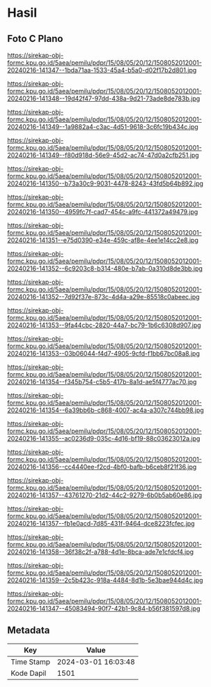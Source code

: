 # Hasil

## Foto C Plano

https://sirekap-obj-formc.kpu.go.id/5aea/pemilu/pdpr/15/08/05/20/12/1508052012001-20240216-141347--1bda71aa-1533-45a4-b5a0-d02f17b2d801.jpg

https://sirekap-obj-formc.kpu.go.id/5aea/pemilu/pdpr/15/08/05/20/12/1508052012001-20240216-141348--19d42f47-97dd-438a-9d21-73ade8de783b.jpg

https://sirekap-obj-formc.kpu.go.id/5aea/pemilu/pdpr/15/08/05/20/12/1508052012001-20240216-141349--1a9882a4-c3ac-4d51-9618-3c6fc19b434c.jpg

https://sirekap-obj-formc.kpu.go.id/5aea/pemilu/pdpr/15/08/05/20/12/1508052012001-20240216-141349--f80d918d-56e9-45d2-ac74-47d0a2cfb251.jpg

https://sirekap-obj-formc.kpu.go.id/5aea/pemilu/pdpr/15/08/05/20/12/1508052012001-20240216-141350--b73a30c9-9031-4478-8243-43fd5b64b892.jpg

https://sirekap-obj-formc.kpu.go.id/5aea/pemilu/pdpr/15/08/05/20/12/1508052012001-20240216-141350--4959fc7f-cad7-454c-a9fc-441372a49479.jpg

https://sirekap-obj-formc.kpu.go.id/5aea/pemilu/pdpr/15/08/05/20/12/1508052012001-20240216-141351--e75d0390-e34e-459c-af8e-4ee1e14cc2e8.jpg

https://sirekap-obj-formc.kpu.go.id/5aea/pemilu/pdpr/15/08/05/20/12/1508052012001-20240216-141352--6c9203c8-b314-480e-b7ab-0a310d8de3bb.jpg

https://sirekap-obj-formc.kpu.go.id/5aea/pemilu/pdpr/15/08/05/20/12/1508052012001-20240216-141352--7d92f37e-873c-4d4a-a29e-85518c0abeec.jpg

https://sirekap-obj-formc.kpu.go.id/5aea/pemilu/pdpr/15/08/05/20/12/1508052012001-20240216-141353--9fa44cbc-2820-44a7-bc79-1b6c6308d907.jpg

https://sirekap-obj-formc.kpu.go.id/5aea/pemilu/pdpr/15/08/05/20/12/1508052012001-20240216-141353--03b06044-f4d7-4905-9cfd-f1bb67bc08a8.jpg

https://sirekap-obj-formc.kpu.go.id/5aea/pemilu/pdpr/15/08/05/20/12/1508052012001-20240216-141354--f345b754-c5b5-417b-8a1d-ae5f4777ac70.jpg

https://sirekap-obj-formc.kpu.go.id/5aea/pemilu/pdpr/15/08/05/20/12/1508052012001-20240216-141354--6a39bb6b-c868-4007-ac4a-a307c744bb98.jpg

https://sirekap-obj-formc.kpu.go.id/5aea/pemilu/pdpr/15/08/05/20/12/1508052012001-20240216-141355--ac0236d9-035c-4d16-bf19-88c03623012a.jpg

https://sirekap-obj-formc.kpu.go.id/5aea/pemilu/pdpr/15/08/05/20/12/1508052012001-20240216-141356--cc4440ee-f2cd-4bf0-bafb-b6ceb8f21f36.jpg

https://sirekap-obj-formc.kpu.go.id/5aea/pemilu/pdpr/15/08/05/20/12/1508052012001-20240216-141357--43761270-21d2-44c2-9279-6b0b5ab60e86.jpg

https://sirekap-obj-formc.kpu.go.id/5aea/pemilu/pdpr/15/08/05/20/12/1508052012001-20240216-141357--fb1e0acd-7d85-431f-9464-dce8223fcfec.jpg

https://sirekap-obj-formc.kpu.go.id/5aea/pemilu/pdpr/15/08/05/20/12/1508052012001-20240216-141358--36f38c2f-a788-4d1e-8bca-ade7e1cfdcf4.jpg

https://sirekap-obj-formc.kpu.go.id/5aea/pemilu/pdpr/15/08/05/20/12/1508052012001-20240216-141359--2c5b423c-918a-4484-8d1b-5e3bae944d4c.jpg

https://sirekap-obj-formc.kpu.go.id/5aea/pemilu/pdpr/15/08/05/20/12/1508052012001-20240216-141347--45083494-90f7-42b1-9c84-b56f381597d8.jpg


## Metadata

| Key        | Value               |
| ---------- | ------------------- |
| Time Stamp | 2024-03-01 16:03:48 |
| Kode Dapil | 1501                |



